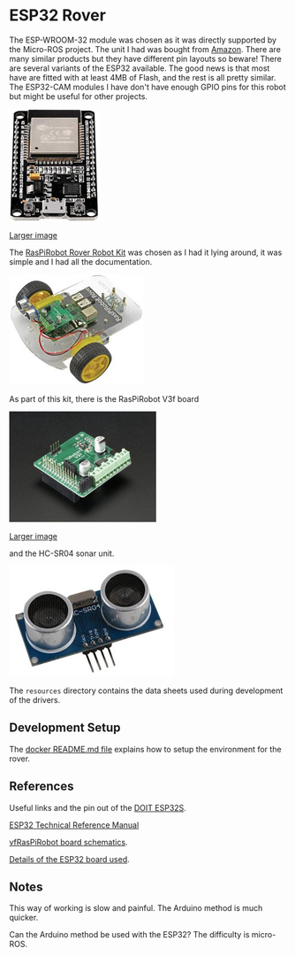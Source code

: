# ESP32 Rover

The ESP-WROOM-32 module was chosen as it was directly supported by the
Micro-ROS project.  The unit I had was bought from
[Amazon](https://smile.amazon.co.uk/gp/product/B071JR9WS9).  There are many
similar products but they have different pin layouts so beware!  There are
several variants of the ESP32 available.  The good news is that most have are
fitted with at least 4MB of Flash, and the rest is all pretty similar.  The
ESP32-CAM modules I have don't have enough GPIO pins for this robot but
might be useful for other projects.

![ESP-WROOM-32](resources/esp32-wroom-thumb.jpg "ESP-WROOM-32")

[Larger image](resources/esp32-wroom.jpg)

The
[RasPiRobot Rover Robot Kit](https://cpc.farnell.com/monkmakes/sku00049/raspirobot-rover-robot-kit/dp/SC14457)
was chosen as I had it lying around, it was simple and I had all the
documentation.

![RasPiRobot Rover Robot](resources/RasPiRobot.jpg "RasPiRobot Rover Robot")

As part of this kit, there is the RasPiRobot V3f board

![RasPiRobot v3f Board](resources/RasPiRobotv3f-thumb.jpg "RasPiRobot V3f board")

[Larger image](resources/RasPiRobotv3f.jpg)

and the HC-SR04 sonar unit.

![HC-SRO4](resources/HC-SR04.jpg "HC-SRO4")

The `resources` directory contains the data sheets used during development of the
drivers.

## Development Setup

The [docker README.md file](docker/README.md) explains how to setup the environment for the rover.

## References

Useful links and the pin out of the
[DOIT ESP32S](https://github.com/playelek/pinout-doit-32devkitv1).

[ESP32 Technical Reference Manual](https://www.espressif.com/sites/default/files/documentation/esp32_technical_reference_manual_en.pdf)

[vfRasPiRobot board schematics](https://github.com/simonmonk/raspirobotboard3).

[Details of the ESP32 board used](https://github.com/Nicholas3388/LuaNode).

## Notes

This way of working is slow and painful.  The Arduino method is much quicker.

Can the Arduino method be used with the ESP32?  The difficulty is micro-ROS.
